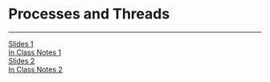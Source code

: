 # Processes and Threads
---

[Slides 1](https://redhawks-my.sharepoint.com/:b:/g/personal/bowermanjess_seattleu_edu/EQpLP845MyRNkkrTBSW6lMkB-gTpLzvtSlYT6FAbU13B7g?e=lwW2Ni) <br>
[In Class Notes 1](ptnotes.md) <br>
[Slides 2](https://redhawks-my.sharepoint.com/:b:/g/personal/bowermanjess_seattleu_edu/EQuWQD5NzgBLp4LS2x5S3jwBy240lvU9Cyc7MEL5STjYsw?e=jZlH4h) <br>
[In Class Notes 2](ptnotes2.md)
